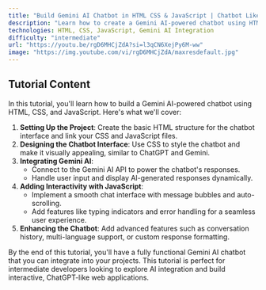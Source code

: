 ```yaml
---
title: "Build Gemini AI Chatbot in HTML CSS & JavaScript | Chatbot Like ChatGPT and Gemini"
description: "Learn how to create a Gemini AI-powered chatbot using HTML, CSS, and JavaScript. This tutorial covers building the chatbot interface, integrating Gemini AI, and making it interactive like ChatGPT."
technologies: HTML, CSS, JavaScript, Gemini AI Integration
difficulty: "intermediate"
url: "https://youtu.be/rgD6MHCjZdA?si=l3qCN6XejPy6M-ww"
image: "https://img.youtube.com/vi/rgD6MHCjZdA/maxresdefault.jpg"
---
```


## Tutorial Content

In this tutorial, you'll learn how to build a Gemini AI-powered chatbot using HTML, CSS, and JavaScript. Here's what we'll cover:

1. **Setting Up the Project**: Create the basic HTML structure for the chatbot interface and link your CSS and JavaScript files.
2. **Designing the Chatbot Interface**: Use CSS to style the chatbot and make it visually appealing, similar to ChatGPT and Gemini.
3. **Integrating Gemini AI**:
   - Connect to the Gemini AI API to power the chatbot's responses.
   - Handle user input and display AI-generated responses dynamically.
4. **Adding Interactivity with JavaScript**:
   - Implement a smooth chat interface with message bubbles and auto-scrolling.
   - Add features like typing indicators and error handling for a seamless user experience.
5. **Enhancing the Chatbot**: Add advanced features such as conversation history, multi-language support, or custom response formatting.

By the end of this tutorial, you'll have a fully functional Gemini AI chatbot that you can integrate into your projects. This tutorial is perfect for intermediate developers looking to explore AI integration and build interactive, ChatGPT-like web applications.